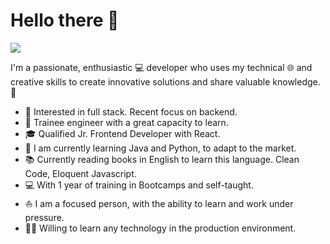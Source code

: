 # Hello there 👋

![](https://github.com/halfrost/halfrost/blob/master/icons/header_.png)

I'm a passionate, enthusiastic 💻 developer who uses my technical 🌐 and creative skills to create innovative solutions and share valuable knowledge. 🌈

* 🧐   Interested in full stack. Recent focus on backend.
* 💼   Trainee engineer with a great capacity to learn.
* 🎓   Qualified Jr. Frontend Developer with React.
* 🌱   I am currently learning Java and Python, to adapt to the market.
* 📚   Currently reading books in English to learn this language. Clean Code, Eloquent Javascript.
* 💻   With 1 year of training in Bootcamps and self-taught.
* ⛵   I am a focused person, with the ability to learn and work under pressure. 
* ✍🏻   Willing to learn any technology in the production environment.
